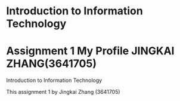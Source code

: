 # Introduction to Information Technology 
# Assignment 1 My Profile JINGKAI ZHANG(3641705)

Introduction to Information Technology

This assignment 1 by Jingkai Zhang (3641705)
